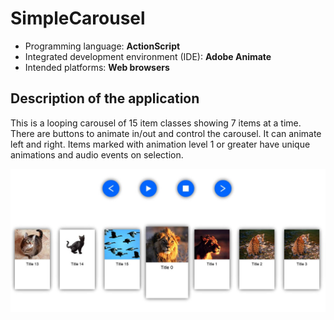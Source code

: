 # SimpleCarousel

- Programming language: **ActionScript**
- Integrated development environment (IDE): **Adobe Animate**
- Intended platforms: **Web browsers**

## Description of the application

This is a looping carousel of 15 item classes showing 7 items at a time.
There are buttons to animate in/out and control the carousel. It can animate left and right.
Items marked with animation level 1 or greater have unique animations and audio events on selection.

![Screenshot of the application](Capture.JPG)
